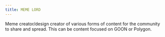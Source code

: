 ```yaml
---
title: MEME LORD
---
```


Meme creator/design creator of various forms of content for the community to share and spread. This can be content focused on GOON or Polygon.
